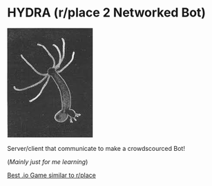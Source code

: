 # HYDRA (r/place 2 Networked Bot)

![Logo](/download.jpg)

Server/client that communicate to make a crowdscourced Bot!

(*Mainly just for me learning*)

[Best .io Game similar to r/place](https://pixelplace.io)

